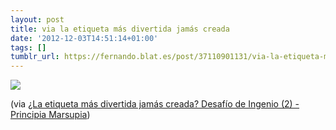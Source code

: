 ```yaml
---
layout: post
title: via la etiqueta más divertida jamás creada
date: '2012-12-03T14:51:14+01:00'
tags: []
tumblr_url: https://fernando.blat.es/post/37110901131/via-la-etiqueta-m%C3%A1s-divertida-jam%C3%A1s-creada
---
```

 ![](/tumblr_files/tumblr_megjtfKmRS1qz4y16o1_640.jpg)  

(via [¿La etiqueta más divertida jamás creada? Desafío de Ingenio (2) - Principia Marsupia](http://www.principiamarsupia.com/2012/12/02/la-etiqueta-mas-divertida-jamas-creada-desafio-de-ingenio-2/?utm_source=rss&utm_medium=rss&utm_campaign=la-etiqueta-mas-divertida-jamas-creada-desafio-de-ingenio-2))
